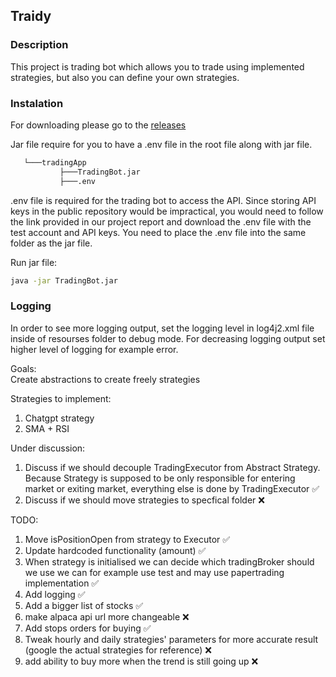 ## Traidy

### Description
This project is trading bot which allows you to trade using implemented strategies, but also you can define your own strategies.

### Instalation 

For downloading please go to the [releases](https://github.com/Lumberj3ck/TradingBot/releases)

Jar file require for you to have a .env file in the root file along with jar file.

```bash
   └───tradingApp  
           ├───TradingBot.jar  
           ├───.env
```

.env file is required for the trading bot to access the API. Since storing API keys in the public repository would be impractical, you would need to follow the link provided in our project report and download the .env file with the test account and API keys. You need to place the .env file into the same folder as the jar file.

Run jar file:
```bash
java -jar TradingBot.jar
```

### Logging 

In order to see more logging output, set the logging level in log4j2.xml file inside of resourses folder to debug mode. For decreasing logging output set higher level of logging for example error. 


Goals:  
Create abstractions to create freely strategies


Strategies to implement:

1. Chatgpt strategy
2. SMA + RSI


Under discussion:

1. Discuss if we should decouple TradingExecutor from Abstract Strategy.  Because Strategy is supposed to be only responsible for entering market or exiting market, everything else is done by TradingExecutor ✅
2. Discuss if we should move strategies to specfical folder ❌


TODO:

1. Move isPositionOpen from strategy to Executor ✅
2. Update hardcoded functionality (amount) ✅
3. When strategy is initialised we can decide which tradingBroker should we use we can for example use test and may use papertrading implementation ✅
4. Add logging ✅
5. Add a bigger list of stocks ✅
6. make alpaca api url more changeable ❌ 
7. Add stops orders for buying ✅
8. Tweak hourly and daily strategies' parameters for more accurate result (google the actual strategies for reference) ❌
9. add ability to buy more when the trend is still going up ❌

